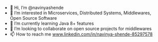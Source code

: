- 👋 Hi, I’m @navinyashende
- 👀 I’m interested in Microservices, Distributed Systems, Middlewares, Open Source Software
- 🌱 I’m currently learning Java 8+ features
- 💞️ I’m looking to collaborate on open source projects for middlewares
- 📫 How to reach me www.linkedin.com/in/navinya-shende-85297578

<!---
navinyashende/navinyashende is a ✨ special ✨ repository because its `README.md` (this file) appears on your GitHub profile.
You can click the Preview link to take a look at your changes.
--->
